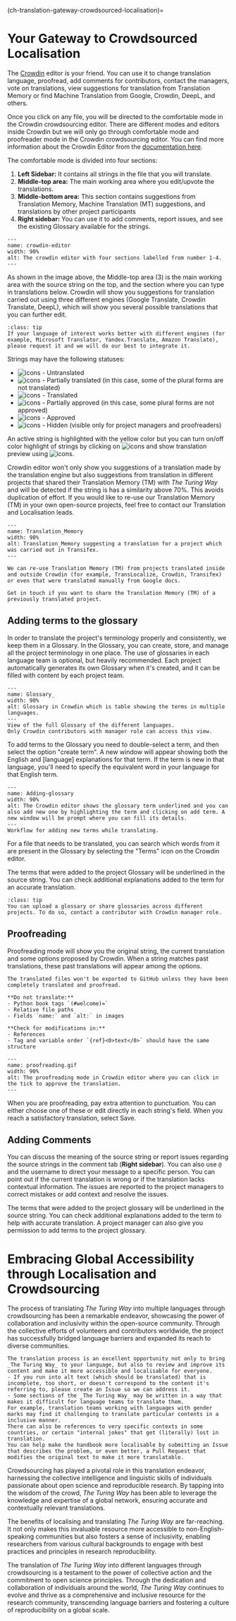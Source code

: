 (ch-translation-gateway-crowdsourced-localisation)=

# Your Gateway to Crowdsourced Localisation

The [Crowdin](https://crowdin.com/) editor is your friend.
You can use it to change translation language, proofread, add comments for contributors, contact the managers, vote on translations, view suggestions for translation from Translation Memory or find Machine Translation from Google, Crowdin, DeepL, and others.

Once you click on any file, you will be directed to the comfortable mode in the Crowdin crowdsourcing editor. 
There are different modes and editors inside Crowdin but we will only go through comfortable mode and proofreader mode in the Crowdin crowdsourcing editor.
You can find more information about the Crowdin Editor from the [documentation here](https://support.crowdin.com/enterprise/getting-started-for-translators/).

The comfortable mode is divided into four sections:
1. **Left Sidebar:** It contains all strings in the file that you will translate.
2. **Middle-top area:** The main working area where you edit/upvote the translations.
3. **Middle-bottom area:** This section contains suggestions from Translation Memory, Machine Translation (MT) suggestions, and translations by other project participants
4. **Right sidebar:** You can use it to add comments, report issues, and see the existing Glossary available for the strings.


```{figure} ../../../figures/crowdin-editor.*
---
name: crowdin-editor
width: 90%
alt: The crowdin editor with four sections labelled from number 1-4.
---
```  

As shown in the image above, the Middle-top area (3) is the main working area with the source string on the top, and the section where you can type in translations below. 
Crowdin will show you suggestions for translation carried out using three different engines (Google Translate, Crowdin Translate, DeepL), which will show you several possible translations that you can further edit.

```{admonition} Add Translation Engine
:class: tip
If your language of interest works better with different engines (for example, Microsoft Translator, Yandex.Translate, Amazon Translate), please request it and we will do our best to integrate it.  
```
Strings may have the following statuses:

- ![icons](../../../figures/icons/untranslated_icon.png) - Untranslated
- ![icons](../../../figures/icons/partially_translated_icon.png) - Partially translated (in this case, some of the plural forms are not translated)
- ![icons](../../../figures/icons/translated_icon.png) - Translated
- ![icons](../../../figures/icons/partially_approved_icon.png) - Partially approved (in this case, some plural forms are not approved)
- ![icons](../../../figures/icons/approved_icon.png) - Approved
- ![icons](../../../figures/icons/hidden_icon.png) - Hidden (visible only for project managers and proofreaders)

An active string is highlighted with the yellow color but you can turn on/off color highlight of strings by clicking on ![icons](../../../figures/icons/preview_filter.png) and show translation preview using ![icons](../../../figures/icons/eye.png).

Crowdin editor won't only show you suggestions of a translation made by the translation engine but also suggestions from translation in different projects that shared their Translation Memory (TM) with _The Turing Way_ and will be detected if the string is has a similarity above 70%.
This avoids duplication of effort.
If you would like to re-use our Translation Memory (TM) in your own open-source projects, feel free to contact our Translation and Localisation leads.  

```{figure} ../../../figures/translation-memory.*
---
name: Translation_Memory
width: 90%
alt: Translation_Memory suggesting a translation for a project which was carried out in Transifex.
---
```  

```{important}
We can re-use Translation Memory (TM) from projects translated inside and outside Crowdin (for example, TransLocalize, Crowdin, Transifex) or even that were translated manually from Google docs.

Get in touch if you want to share the Translation Memory (TM) of a previously translated project.
```

## Adding terms to the glossary

In order to translate the project's terminology properly and consistently, we keep them in a Glossary.
In the Glossary, you can create, store, and manage all the project terminology in one place. 
The use of glossaries in each language team is optional, but heavily recommended. Each project automatically generates its own Glossary when it's created, and it can be filled with content by each project team. 

```{figure} ../../../figures/Glossary.*
---
name: Glossary_
width: 90%
alt: Glossary in Crowdin which is table showing the terms in multiple languages.
---
View of the full Glossary of the different languages. 
Only Crowdin contributors with manager role can access this view.
```  


To add terms to the Glossary you need to double-select a term, and then select the option "create term". 
A new window will appear showing both the English and [language] explanations for that term. 
If the term is new in that language, you'll need to specify the equivalent word in your language for that English term.

```{figure} ../../../figures/adding-glossary.*
---
name: Adding-glossary
width: 90%
alt: The Crowdin editor shows the glossary term underlined and you can also add new one by highlighting the term and clicking on add term. A new window will be prompt where you can fill its details.
---
Workflow for adding new terms while translating.
```

For a file that needs to be translated, you can search which words from it are present in the Glossary by selecting the "Terms" icon on the Crowdin editor.

The terms that were added to the project Glossary will be underlined in the source string.
You can check additional explanations added to the term for an accurate translation.


```{admonition} Tip
:class: tip
You can upload a glossary or share glossaries across different projects. To do so, contact a contributor with Crowdin manager role.
```

## Proofreading

Proofreading mode will show you the original string, the current translation and some options proposed by Crowdin.
When a string matches past translations, these past translations will appear among the options.

```{warning}
The translated files won't be exported to GitHub unless they have been completely translated and proofread.

**Do not translate:**
- Python book tags `(#welcome)=`
- Relative file paths
- Fields `name:` and `alt:` in images

**Check for modifications in:**
- References
- Tag and variable order `{ref}<0>text</0>` should have the same structure
```

```{figure} ../../../figures/proofreading.gif
---
name: proofreading.gif
width: 90%
alt: The proofreading mode in Crowdin editor where you can click in the tick to approve the translation.
---
```  

When you are proofreading, pay extra attention to punctuation. 
You can either choose one of these or edit directly in each string's field. 
When you reach a satisfactory translation, select Save.


## Adding Comments

You can discuss the meaning of the source string or report issues regarding the source strings in the comment tab (**Right sidebar**). 
You can also use `@` and the username to direct your message to a specific person. 
You can point out if the current translation is wrong or if the translation lacks contextual information.
The issues are reported to the project managers to correct mistakes or add context and resolve the issues.

The terms that were added to the project glossary will be underlined in the source string. 
You can check additional explanations added to the term to help with accurate translation.
A project manager can also give you permission to add terms to the project glossary.

# Embracing Global Accessibility through Localisation and Crowdsourcing

The process of translating _The Turing Way_ into multiple languages through crowdsourcing has been a remarkable endeavor, showcasing the power of collaboration and inclusivity within the open-source community.
Through the collective efforts of volunteers and contributors worldwide, the project has successfully bridged language barriers and expanded its reach to diverse communities.

```{important}
The translation process is an excellent opportunity not only to bring _The Turing Way_ to your language, but also to review and improve its content and make it more accessible and localisable for everyone. 
- If you run into alt text (which should be translated) that is incomplete, too short, or doesn't correspond to the content it's referring to, please create an Issue so we can address it.
- Some sections of the _The Turing Way_ may be written in a way that makes it difficult for language teams to translate them.
For example, translation teams working with languages with gender marks may find it challenging to translate particular contents in a inclusive manner.
There can also be references to very specific contexts in some countries, or certain "internal jokes" that get (literally) lost in translation.
You can help make the handbook more localisable by submitting an Issue that describes the problem, or even better, a Pull Request that modifies the original text to make it more translatable.
```

Crowdsourcing has played a pivotal role in this translation endeavor, harnessing the collective intelligence and linguistic skills of individuals passionate about open science and reproducible research. 
By tapping into the wisdom of the crowd, _The Turing Way_ has been able to leverage the knowledge and expertise of a global network, ensuring accurate and contextually relevant translations.

The benefits of localising and translating _The Turing Way_ are far-reaching.
It not only makes this invaluable resource more accessible to non-English-speaking communities but also fosters a sense of inclusivity, enabling researchers from various cultural backgrounds to engage with best practices and principles in research reproducibility.

The translation of _The Turing Way_ into different languages through crowdsourcing is a testament to the power of collective action and the commitment to open science principles. 
Through the dedication and collaboration of individuals around the world, _The Turing Way_ continues to evolve and thrive as a comprehensive and inclusive resource for the research community, transcending language barriers and fostering a culture of reproducibility on a global scale.
